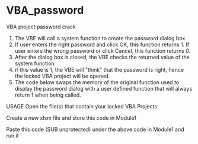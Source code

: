 # VBA_password
 
VBA project password crack

1. The VBE will call a system function to create the password dialog box.
2. If user enters the right password and click OK, this function returns 1. If user enters the wrong password or click Cancel, this function returns 0.
3. After the dialog box is closed, the VBE checks the returned value of the system function
4. if this value is 1, the VBE will "think" that the password is right, hence the locked VBA project will be opened.
5. The code below swaps the memory of the original function used to display the password dialog with a user defined function that will always return 1 when being called.

USAGE
Open the file(s) that contain your locked VBA Projects

Create a new xlsm file and store this code in Module1

Paste this code (SUB unprotected) under the above code in Module1 and run it
